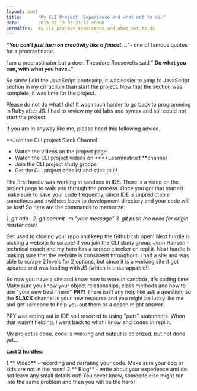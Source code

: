 ```yaml
---
layout: post
title:      "My CLI Project  Experience and what not to do."
date:       2019-02-13 02:23:12 +0000
permalink:  my_cli_project_experience_and_what_not_to_do
---
```



***“You can't just turn on creativity like a faucet. ..***"- one of famous quotes for a procrastinator.

I am a procrastinator but a doer. 
Theodore Roosevelts said " **Do what you can, with what you have.."**

So since I did the JavaScript bootcamp, it was easier to  jump to JavaScript section in my cirrucilum than start the project. Now that the section was complete, it was time for the project.

Please do not do what I did! It was much harder to go back to programming in Ruby after JS. I had to review my old labs and syntax and still could not start the project.

If you are in anyway like me, please heed this following advice. 

**Join the CLI project Slack Channel
* Watch the videos on the project page 
* Watch the CLI project videos on ****LearnInstruct **channel
* Join the CLI project study groops
* Get the CLI project checlist and stick to it!


The first hurdle was working in sandbox in IDE. There is a video on the project page to walk you through the process.
Once you got that started make sure to save your code frequently, since IDE is unpredictable sometimes and swithces back to development directory and your code will be lost! So here are the commands to memorize:

*1. git add .
2. git commit -m "your message"
3. git push (no need for origin master now)*


Get used to cloning your repo and keep the Github tab open!
Next hurdle is picking a website to scrape! If you join the CLI study group, Jenn Hansen - technical coach and my hero has a scrape checker on repl.it.
Next hurdle is making sure that the website is consistent throughout. I had a site and was able to scrape 2 levels for 2 options, but since it is a working site it got updated and was loading with JS (which is unscrappable!).

So now you have a site and know how to work in sandbox, it's coding time!
Make sure you know your object relationships, class methods and how to use "your new best friend" **PRY!** 
There isn't any help like ask a question, so the **SLACK** channel is your new resourse and you might be lucky like me and get someone to help you out there or a coach might answer.

PRY was acting out in IDE so I resorted to using "puts" statements. When that wasn't helping, I went back to what I know and coded in repl.it.

My project is done, code is working and output is colorized, but not done yet... 

**Last 2 hurdles:**

1.** Video** - recording and narrating your code. Make sure your dog or kids are not in the room!
2.** Blog** - write about your experience and do not leave any small details out! You never know, someone else might run into the same problem and then you will be the hero!


